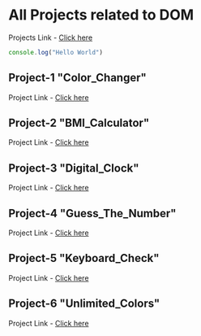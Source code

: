 # All Projects related to DOM
Projects Link - [Click here](https://stackblitz.com/edit/dom-project-chaiaurcode?file=index.html)
```javascript
console.log("Hello World")
```
## Project-1 "Color_Changer"
Project Link - [Click here](https://github.com/Sourabhverma844/JSProject-1_Color_Changer)

## Project-2 "BMI_Calculator"
Project Link - [Click here](https://github.com/Sourabhverma844/JSProject-2_BMI_Calculator)

## Project-3 "Digital_Clock"
Project Link - [Click here](https://github.com/Sourabhverma844/JSProject-3_Digital_Clock)

## Project-4 "Guess_The_Number"
Project Link - [Click here](https://github.com/Sourabhverma844/JSProject-4_Guess_The_Number)

## Project-5 "Keyboard_Check"
Project Link - [Click here](https://github.com/Sourabhverma844/JSProject-5_Keyboard_Check)

## Project-6 "Unlimited_Colors"
Project Link - [Click here](https://github.com/Sourabhverma844/JSProject-6_Unlimited_Colors)



